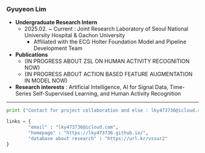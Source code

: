 ### Gyuyeon Lim

- **Undergraduate Research Intern**
  - 2025.02. ~ Current : Joint Research Laboratory of Seoul National University Hospital & Gachon University
     - Affiliated with the ECG Holter Foundation Model and Pipeline Development Team
- **Publications**
  - (IN PROGRESS ABOUT ZSL ON HUMAN ACTIVITY RECOGNITION NOW)
  - (IN PROGRESS ABOUT ACTION BASED FEATURE AUGMENTATION IN MODEL NOW)
- **Research interests** : Artificial Intelligence, AI for Signal Data, Time-Series Self-Supervised Learning, and Human Activity Recognition

---


```python
print ("Contact for project collaboration and else : lky473736@icloud.com", end = "\n")

links = {
        "email" : "lky473736@icloud.com",
        "homepage" : "https://lky473736.github.io/",
        "database about research" : "https://url.kr/vssur2"
}
```